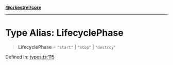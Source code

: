 [**@orkestrel/core**](../index.md)

***

# Type Alias: LifecyclePhase

> **LifecyclePhase** = `"start"` \| `"stop"` \| `"destroy"`

Defined in: [types.ts:115](https://github.com/orkestrel/core/blob/cbe5b2d7b027ca6f0f1301ef32750afb69b4764b/src/types.ts#L115)

